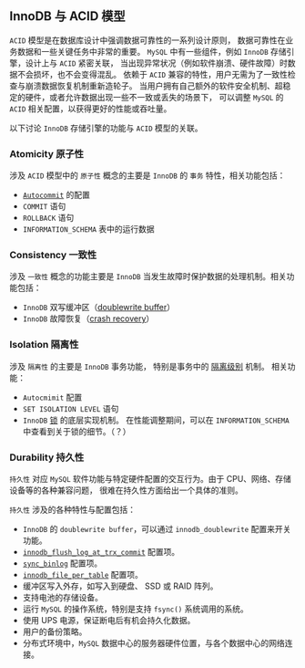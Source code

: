 ## InnoDB 与 ACID 模型
`ACID` 模型是在数据库设计中强调数据可靠性的一系列设计原则，
数据可靠性在业务数据和一些关键任务中非常的重要。
`MySQL` 中有一些组件，例如 `InnoDB` 存储引擎，设计上与 `ACID` 紧密关联，
当出现异常状况（例如软件崩溃、硬件故障）时数据不会损坏，也不会变得混乱。
依赖于 `ACID` 兼容的特性，用户无需为了一致性检查与崩溃数据恢复机制重新造轮子。
当用户拥有自己额外的软件安全机制、超稳定的硬件，或者允许数据出现一些不一致或丢失的场景下，
可以调整 `MySQL` 的 `ACID` 相关配置，以获得更好的性能或吞吐量。

以下讨论 `InnoDB` 存储引擎的功能与 `ACID` 模型的关联。

### Atomicity 原子性
涉及 `ACID` 模型中的 `原子性` 概念的主要是 `InnoDB` 的 `事务` 特性，相关功能包括：

- [`Autocommit`](https://dev.mysql.com/doc/refman/8.0/en/glossary.html#glos_autocommit) 的配置
- `COMMIT` 语句
- `ROLLBACK` 语句
- `INFORMATION_SCHEMA` 表中的运行数据

### Consistency 一致性
涉及 `一致性` 概念的功能主要是 `InnoDB` 当发生故障时保护数据的处理机制。相关功能包括：

- `InnoDB` 双写缓冲区（[doublewrite buffer](https://dev.mysql.com/doc/refman/8.0/en/glossary.html#glos_doublewrite_buffer)）
- `InnoDB` 故障恢复（[crash recovery](https://dev.mysql.com/doc/refman/8.0/en/glossary.html#glos_crash_recovery)）

### Isolation 隔离性
涉及 `隔离性` 的主要是 `InnoDB` 事务功能，
特别是事务中的 [隔离级别](https://dev.mysql.com/doc/refman/8.0/en/glossary.html#glos_isolation_level) 机制。
相关功能：

- `Autocmimit` 配置
- `SET ISOLATION LEVEL` 语句
- `InnoDB` [锁](https://dev.mysql.com/doc/refman/8.0/en/glossary.html#glos_locking) 的底层实现机制。
  在性能调整期间，可以在 `INFORMATION_SCHEMA` 中查看到关于锁的细节。（？）

### Durability 持久性
`持久性` 对应 `MySQL` 软件功能与特定硬件配置的交互行为。由于 CPU、网络、存储设备等的各种兼容问题，
很难在持久性方面给出一个具体的准则。

`持久性` 涉及的各种特性与配置包括：
- `InnoDB` 的 `doublewrite buffer`，可以通过 `innodb_doublewrite` 配置来开关功能。
- [`innodb_flush_log_at_trx_commit`](https://dev.mysql.com/doc/refman/8.0/en/innodb-parameters.html#sysvar_innodb_flush_log_at_trx_commit) 配置项。
- [`sync_binlog`](https://dev.mysql.com/doc/refman/8.0/en/replication-options-binary-log.html#sysvar_sync_binlog) 配置项。
- [`innodb_file_per_table`](https://dev.mysql.com/doc/refman/8.0/en/innodb-parameters.html#sysvar_innodb_file_per_table) 配置项。
- 缓冲区写入外存，如写入到硬盘、 SSD 或 RAID 阵列。
- 支持电池的存储设备。
- 运行 `MySQL` 的操作系统，特别是支持 `fsync()` 系统调用的系统。
- 使用 UPS 电源，保证断电后有机会持久化数据。
- 用户的备份策略。
- 分布式环境中，`MySQL` 数据中心的服务器硬件位置，与各个数据中心的网络连接。
